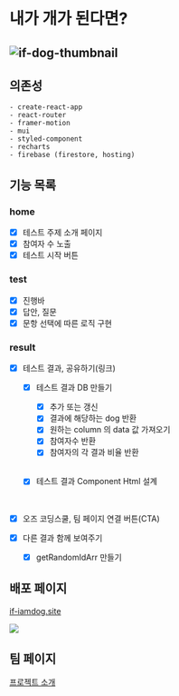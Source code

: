 # 내가 개가 된다면?

## ![if-dog-thumbnail](https://user-images.githubusercontent.com/75062526/218747794-a7a61c77-d04b-4e50-be83-bbaa0e22b589.jpg)

## 의존성

```
- create-react-app
- react-router
- framer-motion
- mui
- styled-component
- recharts
- firebase (firestore, hosting)
```

## 기능 목록

### home

- [x] 테스트 주제 소개 페이지
- [x] 참여자 수 노출
- [x] 테스트 시작 버튼

### test

- [x] 진행바
- [x] 답안, 질문
- [x] 문항 선택에 따른 로직 구현

### result

- [x] 테스트 결과, 공유하기(링크)

  - [x] 테스트 결과 DB 만들기

    - [x] 추가 또는 갱신
    - [x] 결과에 해당하는 dog 반환
    - [x] 원하는 column 의 data 값 가져오기
    - [x] 참여자수 반환
    - [x] 참여자의 각 결과 비율 반환 <br><br>

  - [x] 테스트 결과 Component Html 설계

  <br>

- [x] 오즈 코딩스쿨, 팀 페이지 연결 버튼(CTA)

- [x] 다른 결과 함께 보여주기

  - [x] getRandomIdArr 만들기

## 배포 페이지

[if-iamdog.site](https://if-iamdog.com/)

<img src='https://user-images.githubusercontent.com/75062526/219270459-8a1bdcf9-44db-477f-9285-81fdd63c3ce6.png'/>

## 팀 페이지

[프로젝트 소개](https://legend-palm-1f1.notion.site/b53eb76edaf1494b922628b76b6faf58)